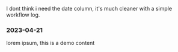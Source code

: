 I dont think i need the date column, it's much cleaner with a simple workflow log.


### 2023-04-21
lorem ipsum, this is a demo content

<!-- Add more log entries here -->